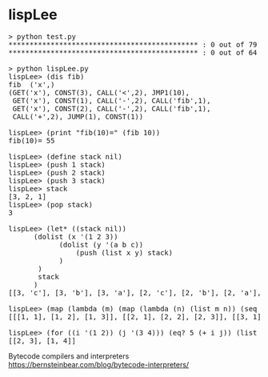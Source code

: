 # lispLee

<pre>
> python test.py
********************************************* : 0 out of 79 tests fail.
********************************************* : 0 out of 64 tests fail.

> python lispLee.py
lispLee> (dis fib)
fib <lambda> ('x',)
(GET('x'), CONST(3), CALL('<',2), JMP1(10), 
 GET('x'), CONST(1), CALL('-',2), CALL('fib',1), 
 GET('x'), CONST(2), CALL('-',2), CALL('fib',1), 
 CALL('+',2), JUMP(1), CONST(1))

lispLee> (print "fib(10)=" (fib 10))
fib(10)= 55

lispLee> (define stack nil)
lispLee> (push 1 stack)
lispLee> (push 2 stack)
lispLee> (push 3 stack)
lispLee> stack
[3, 2, 1]
lispLee> (pop stack)
3

lispLee> (let* ((stack nil))
      (dolist (x '(1 2 3))
            (dolist (y '(a b c))
                (push (list x y) stack)
            )
       )
       stack
      )
[[3, 'c'], [3, 'b'], [3, 'a'], [2, 'c'], [2, 'b'], [2, 'a'], [1, 'c'], [1, 'b'], [1, 'a']]

lispLee> (map (lambda (m) (map (lambda (n) (list m n)) (seq 1 4))) (seq 1 4))
[[[1, 1], [1, 2], [1, 3]], [[2, 1], [2, 2], [2, 3]], [[3, 1], [3, 2], [3, 3]]]

lispLee> (for ((i '(1 2)) (j '(3 4))) (eq? 5 (+ i j)) (list i j)))
[[2, 3], [1, 4]]
</pre>

Bytecode compilers and interpreters<br>
https://bernsteinbear.com/blog/bytecode-interpreters/
